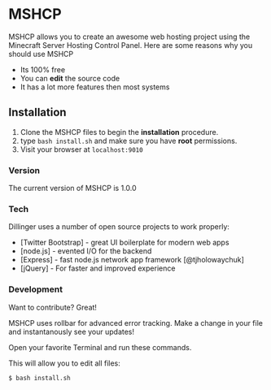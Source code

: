 # MSHCP

MSHCP allows you to create an awesome web hosting project using the Minecraft Server Hosting Control Panel. Here are some reasons why you should use MSHCP

  - Its 100% free
  - You can **edit** the source code
  - It has a lot more features then most systems

## Installation
 1. Clone the MSHCP files to begin the **installation** procedure.
 1. type `bash install.sh` and make sure you have **root** permissions.
 3. Visit your browser at `localhost:9010`

### Version
The current version of MSHCP is 1.0.0

### Tech

Dillinger uses a number of open source projects to work properly:


* [Twitter Bootstrap] - great UI boilerplate for modern web apps
* [node.js] - evented I/O for the backend
* [Express] - fast node.js network app framework [@tjholowaychuk]
* [jQuery] - For faster and improved experience



### Development

Want to contribute? Great!

MSHCP uses rollbar for advanced error tracking.
Make a change in your file and instantanously see your updates!

Open your favorite Terminal and run these commands.

This will allow you to edit all files:
```sh
$ bash install.sh
```
